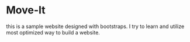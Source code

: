 # Move-It
this is a sample website designed with bootstraps. I try to learn and utilize most optimized way to build a website.
